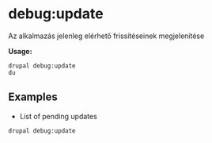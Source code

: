 # debug:update
Az alkalmazás jelenleg elérhető frissítéseinek megjelenítése

**Usage:**
```
drupal debug:update
du
```

## Examples
* List of pending updates
```
drupal debug:update
```

